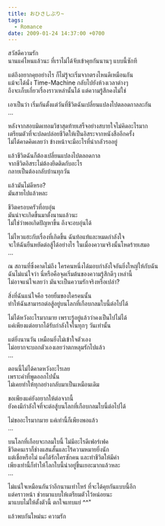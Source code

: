 ```yaml
---
title: おひさしぶり~
tags:
  - Romance
date: 2009-01-24 14:37:00 +0700
---
```


สวัสดีความรัก  
นานแค่ไหนแล้วนะ ที่เราไม่ได้จับเข้าคุยกันนานๆ แบบนี้ซักที

แต่ถึงอยากคุยอย่างไร ก็ไม่รู้จะเริ่มจากตรงไหนดีเหมือนกัน  
แม้จะได้นั่ง Time-Machine กลับไปยังห้วงเวลาต่างๆ  
ถึงจะเก็บเกี่ยวเรื่องราวเหล่านั้นได้ แต่ความรู้สึกคงไม่ใช่

เอาเป็นว่า เริ่มกันตั้งแต่วันที่ชีวิตฉันเปลี่ยนแปลงไปตลอดกาลละกัน  
...

หลังจากสอบมิดเทอมวิชาสุดท้ายเสร็จอย่างสบายใจไม่คิดอะไรมาก  
เตรียมตัวที่จะปลดปล่อยชีวิตให้เป็นอิสระจากหนังสืออีกครั้ง  
ไม่ได้คาดคิดเลยว่า ข้างหน้าจะมีอะไรที่น่ากลัวรออยู่

แล้วชีวิตฉันก็ต้องเปลี่ยนแปลงไปตลอดกาล  
จากชีวิตอิสระไม่ต้องยึดติดกับอะไร  
กลายเป็นต้องกลับบ้านทุกวัน

แล้วมันไม่ดีหรอ?  
มันสายไปแล้วหละ

ชีวิตครอบครัวที่อบอุ่น  
มันน่าจะเกิดขึ้นมาตั้งนานแล้วนะ  
ไม่ใช่ว่าพอเกิดปัญหาขึ้น ถึงจะอบอุ่นได้

ไม่ไหวแฮะกับเรื่องที่เกิดขึ้น ฉันท้อแท้และหมดกำลังใจ  
จะให้ฉันยืนหยัดต่อสู้ได้อย่างไร ในเมื่องความจริงนั้นโหดร้ายเสมอ  
...

ณ สถานที่ซึ่งคาดไม่ถึง ใครคนหนึ่งได้มอบกำลังใจอันยิ่งใหญ่ให้กับฉัน  
ฉันไม่แน่ใจว่า นี่หรือคือจุดเริ่มต้นของความรู้สึกดีๆ เหล่านี้  
ไม่อาจแน่ใจเลยว่า มันจะเป็นความรักจริงหรือเปล่า?

สิ่งที่ฉันแน่ใจคือ รอยยิ้มของใครคนนั้น  
ทำให้ฉันสามารถต่อสู้อยู่บนโลกที่เกือบกลมใบนี้ต่อไปได้

ไม่ได้หวังอะไรมากมาย เพราะรู้อยู่แล้วว่าคงเป็นไปไม่ได้  
แค่เพียงแต่อยากได้รับกำลังใจในทุกๆ วันเท่านั้น

แต่ยิ่งนานวัน เหมือนยิ่งไม่เข้าใจตัวเอง  
ไม่อยากจะบอกตัวเองเลยว่าตกหลุมรักไปแล้ว  
...

ตอนนี้ไม่ได้คาดหวังอะไรเลย  
เพราะคำที่พูดออกไปนั้น  
ไม่เคยทำให้ทุกอย่างกลับมาเป็นเหมือนเดิม

ขอเพียงแค่ยังอยากให้ต่อจากนี้  
ยังคงมีกำลังใจที่จะต่อสู้บนโลกที่เกือบกลมใบนี้ต่อไปได้

ไม่ขออะไรมากมาย แค่เท่านี้ก็เพียงพอแล้ว  
...

บนโลกที่เกือบจะกลมใบนี้ ไม่มีอะไรดีเฟอร์เฟค  
ชีวิตคนเราก็ช่างแสนสั้นและไร้ความหมายยิ่งนัก  
แต่เชื่อหรือไม่ แค่ได้รักใครซักคน และทำชีวิตให้มีค่า  
เพียงเท่านี้ก็ทำให้โลกใบนี้น่าอยู่ขึ้นเยอะมากแล้วหละ  
...

ไม่แน่ใจเหมือนกันว่าอีกนานเท่าไหร่ ที่จะได้คุยกันแบบนี้อีก  
แต่คราวหน้า ช่วยมาแบบให้เตรียมตัวไว้หน่อยนะ  
มาแบบไม่ให้ตั้งตัวนี้ ตกใจแทบแย่ ^^"

แล้วพบกันใหม่นะ ความรัก
